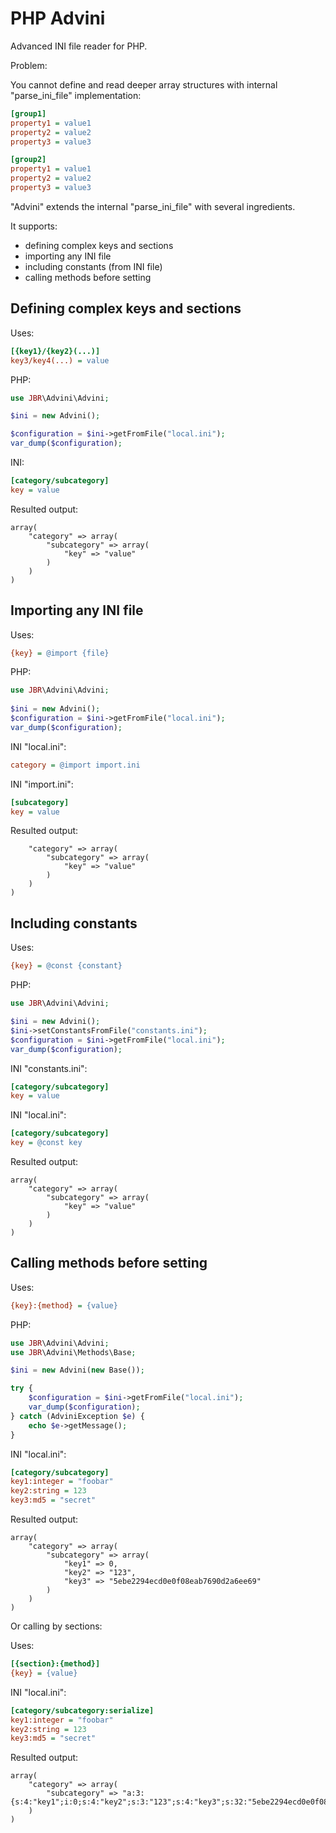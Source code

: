 PHP Advini
==========

Advanced INI file reader for PHP.

Problem:

You cannot define and read deeper array structures with internal "parse_ini_file" implementation:

```ini
[group1]
property1 = value1
property2 = value2
property3 = value3

[group2]
property1 = value1
property2 = value2
property3 = value3
```

"Advini" extends the internal "parse_ini_file" with several ingredients.

It supports:

- defining complex keys and sections
- importing any INI file
- including constants (from INI file)
- calling methods before setting


Defining complex keys and sections
----------------------------------

Uses:
```ini
[{key1}/{key2}(...)]
key3/key4(...) = value
```

PHP:
```php
use JBR\Advini\Advini;

$ini = new Advini();

$configuration = $ini->getFromFile("local.ini");
var_dump($configuration);
```

INI:
```ini
[category/subcategory]
key = value
```

Resulted output:
```
array(
    "category" => array(
        "subcategory" => array(
            "key" => "value"
        )
    )
)
```


Importing any INI file
----------------------

Uses:
```ini
{key} = @import {file}
```


PHP:
```php
use JBR\Advini\Advini;
 
$ini = new Advini();
$configuration = $ini->getFromFile("local.ini");
var_dump($configuration);
```

INI "local.ini":
```ini
category = @import import.ini
```

INI "import.ini":
```ini
[subcategory]
key = value
```

Resulted output:
```array(
    "category" => array(
        "subcategory" => array(
            "key" => "value"
        )
    )
)
```


Including constants
-------------------

Uses:
```ini
{key} = @const {constant}
```

PHP:
```php
use JBR\Advini\Advini;

$ini = new Advini();
$ini->setConstantsFromFile("constants.ini");
$configuration = $ini->getFromFile("local.ini");
var_dump($configuration);
```

INI "constants.ini":
```ini
[category/subcategory]
key = value
```

INI "local.ini":
```ini
[category/subcategory]
key = @const key
```

Resulted output:
```
array(
    "category" => array(
        "subcategory" => array(
            "key" => "value"
        )
    )
)
```

Calling methods before setting
------------------------------

Uses:
```ini
{key}:{method} = {value}
```


PHP:
```php
use JBR\Advini\Advini;
use JBR\Advini\Methods\Base;

$ini = new Advini(new Base());

try {
    $configuration = $ini->getFromFile("local.ini");
    var_dump($configuration);
} catch (AdviniException $e) {
    echo $e->getMessage();
}
```

INI "local.ini":
```ini
[category/subcategory]
key1:integer = "foobar"
key2:string = 123
key3:md5 = "secret"
```

Resulted output:
```
array(
    "category" => array(
        "subcategory" => array(
            "key1" => 0,
            "key2" => "123",
            "key3" => "5ebe2294ecd0e0f08eab7690d2a6ee69"
        )
    )
)
```

Or calling by sections:

Uses:
```ini
[{section}:{method}]
{key} = {value}
```

INI "local.ini":
```ini
[category/subcategory:serialize]
key1:integer = "foobar"
key2:string = 123
key3:md5 = "secret"
```

Resulted output:
```
array(
    "category" => array(
        "subcategory" => "a:3:{s:4:"key1";i:0;s:4:"key2";s:3:"123";s:4:"key3";s:32:"5ebe2294ecd0e0f08eab7690d2a6ee69";}"
    )
)
```
